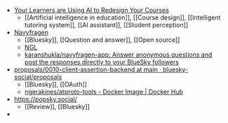 - [Your Learners are Using AI to Redesign Your Courses](https://drphilippahardman.substack.com/p/your-learners-are-using-ai-to-redesign)
	- [[Artificial intelligence in education]], [[Course design]], [[Intelligent tutoring system]], [[AI assistant]], [[Student perception]]
- [Navyfragen](https://navyfragen.app/)
	- [[Bluesky]], [[Question and answer]], [[Open source]]
	- [NGL](https://ngl.link/)
	- [karanshukla/navyfragen-app: Answer anonymous questions and post the responses directly to your BlueSky followers](https://github.com/karanshukla/navyfragen-app)
- [proposals/0010-client-assertion-backend at main · bluesky-social/proposals](https://github.com/bluesky-social/proposals/tree/main/0010-client-assertion-backend)
	- [[Bluesky]], [[OAuth]]
	- [ngerakines/atproto-tools - Docker Image | Docker Hub](https://hub.docker.com/r/ngerakines/atproto-tools)
- https://popsky.social/
	- [[Review]], [[Bluesky]]
-